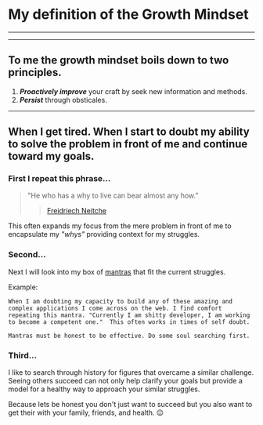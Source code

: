 # My definition of the Growth Mindset

___
___

## To me the growth mindset boils down to two principles. 

1. ***Proactively improve*** your craft by seek new information and methods. 
1. ***Persist*** through obsticales. 

___

## When I get tired. When I start to doubt my ability to solve the problem in front of me and continue toward my goals.

### First I repeat this phrase...

>"He who has a why to live can bear almost any how."
>>[Freidriech Neitche](https://en.wikipedia.org/wiki/Friedrich_Nietzsche)

This often expands my focus from the mere problem in front of me to encapsulate my *"whys"* providing context for my struggles. 

### Second...

Next I will look into my box of [mantras](https://lumitory.com/blogs/lumitory-blog/3-steps-to-create-your-own-personal-mantra) that fit the current struggles.

Example:
```
When I am doubting my capacity to build any of these amazing and complex applications I come across on the web. I find comfort repeating this mantra. "Currently I am shitty developer, I am working to become a competent one."  This often works in times of self doubt.

Mantras must be honest to be effective. Do some soul searching first.
```

### Third...

I like to search through history for figures that overcame a similar challenge. Seeing others succeed can not only help clarify your goals but provide a model for a healthy way to approach your similar struggles. 

Because lets be honest you don't just want to succeed but you also want to get their with your family, friends, and health. :wink:






